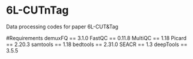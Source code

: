 # 6L-CUTnTag

Data processing codes for paper 6L-CUT&Tag

#Requirements
demuxFQ == 3.1.0
FastQC == 0.11.8
MultiQC == 1.18
Picard == 2.20.3
samtools == 1.18
bedtools == 2.31.0
SEACR == 1.3
deepTools == 3.5.5

